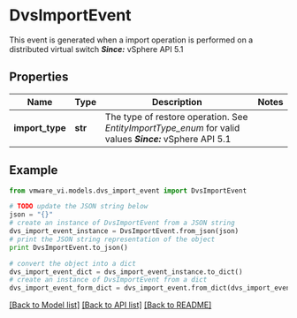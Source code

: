 # DvsImportEvent

This event is generated when a import operation is performed on a distributed virtual switch  ***Since:*** vSphere API 5.1 

## Properties
Name | Type | Description | Notes
------------ | ------------- | ------------- | -------------
**import_type** | **str** | The type of restore operation.  See *EntityImportType_enum* for valid values  ***Since:*** vSphere API 5.1  | 

## Example

```python
from vmware_vi.models.dvs_import_event import DvsImportEvent

# TODO update the JSON string below
json = "{}"
# create an instance of DvsImportEvent from a JSON string
dvs_import_event_instance = DvsImportEvent.from_json(json)
# print the JSON string representation of the object
print DvsImportEvent.to_json()

# convert the object into a dict
dvs_import_event_dict = dvs_import_event_instance.to_dict()
# create an instance of DvsImportEvent from a dict
dvs_import_event_form_dict = dvs_import_event.from_dict(dvs_import_event_dict)
```
[[Back to Model list]](../README.md#documentation-for-models) [[Back to API list]](../README.md#documentation-for-api-endpoints) [[Back to README]](../README.md)


